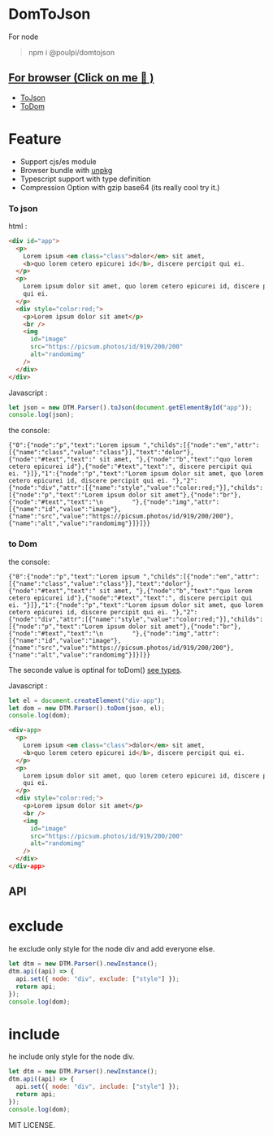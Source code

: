 # DomToJson

For node

> npm i @poulpi/domtojson

## [For browser (Click on me :rice_ball: )](https://unpkg.com/@poulpi/domtojson@latest/dist/bundle.js)

- [ToJson](#to-json)
- [ToDom](#to-dom)

# Feature

- Support cjs/es module
- Browser bundle with [unpkg](https://unpkg.com/@poulpi/domtojson@latest/dist/bundle.js)
- Typescript support with type definition
- Compression Option with gzip base64 (its really cool try it.)

### To json

html :

```html
<div id="app">
  <p>
    Lorem ipsum <em class="class">dolor</em> sit amet,
    <b>quo lorem cetero epicurei id</b>, discere percipit qui ei.
  </p>
  <p>
    Lorem ipsum dolor sit amet, quo lorem cetero epicurei id, discere percipit
    qui ei.
  </p>
  <div style="color:red;">
    <p>Lorem ipsum dolor sit amet</p>
    <br />
    <img
      id="image"
      src="https://picsum.photos/id/919/200/200"
      alt="randomimg"
    />
  </div>
</div>
```

Javascript :

```javascript
let json = new DTM.Parser().toJson(document.getElementById("app"));
console.log(json);
```

the console:

```
{"0":{"node":"p","text":"Lorem ipsum ","childs":[{"node":"em","attr":[{"name":"class","value":"class"}],"text":"dolor"},{"node":"#text","text":" sit amet, "},{"node":"b","text":"quo lorem cetero epicurei id"},{"node":"#text","text":", discere percipit qui ei. "}]},"1":{"node":"p","text":"Lorem ipsum dolor sit amet, quo lorem cetero epicurei id, discere percipit qui ei. "},"2":{"node":"div","attr":[{"name":"style","value":"color:red;"}],"childs":[{"node":"p","text":"Lorem ipsum dolor sit amet"},{"node":"br"},{"node":"#text","text":"\n        "},{"node":"img","attr":[{"name":"id","value":"image"},{"name":"src","value":"https://picsum.photos/id/919/200/200"},{"name":"alt","value":"randomimg"}]}]}}

```

### to Dom

the console:

```
{"0":{"node":"p","text":"Lorem ipsum ","childs":[{"node":"em","attr":[{"name":"class","value":"class"}],"text":"dolor"},{"node":"#text","text":" sit amet, "},{"node":"b","text":"quo lorem cetero epicurei id"},{"node":"#text","text":", discere percipit qui ei. "}]},"1":{"node":"p","text":"Lorem ipsum dolor sit amet, quo lorem cetero epicurei id, discere percipit qui ei. "},"2":{"node":"div","attr":[{"name":"style","value":"color:red;"}],"childs":[{"node":"p","text":"Lorem ipsum dolor sit amet"},{"node":"br"},{"node":"#text","text":"\n        "},{"node":"img","attr":[{"name":"id","value":"image"},{"name":"src","value":"https://picsum.photos/id/919/200/200"},{"name":"alt","value":"randomimg"}]}]}}
```

The seconde value is optinal for toDom() [see types](types/parser.d.ts).

Javascript :

```javascript
let el = document.createElement("div-app");
let dom = new DTM.Parser().toDom(json, el);
console.log(dom);
```

```html
<div-app>
  <p>
    Lorem ipsum <em class="class">dolor</em> sit amet,
    <b>quo lorem cetero epicurei id</b>, discere percipit qui ei.
  </p>
  <p>
    Lorem ipsum dolor sit amet, quo lorem cetero epicurei id, discere percipit
    qui ei.
  </p>
  <div style="color:red;">
    <p>Lorem ipsum dolor sit amet</p>
    <br />
    <img
      id="image"
      src="https://picsum.photos/id/919/200/200"
      alt="randomimg"
    />
  </div>
</div-app>
```

## API

# exclude

he exclude only style for the node div and add everyone else.

```javascript
let dtm = new DTM.Parser().newInstance();
dtm.api((api) => {
  api.set({ node: "div", exclude: ["style"] });
  return api;
});
console.log(dom);
```

# include

he include only style for the node div.

```javascript
let dtm = new DTM.Parser().newInstance();
dtm.api((api) => {
  api.set({ node: "div", include: ["style"] });
  return api;
});
console.log(dom);
```

MIT LICENSE.
